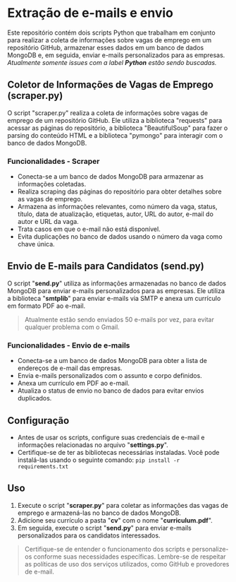 # Extração de e-mails e envio

Este repositório contém dois scripts Python que trabalham em conjunto para realizar a coleta de informações sobre vagas de emprego em um repositório GitHub, armazenar esses dados em um banco de dados MongoDB e, em seguida, enviar e-mails personalizados para as empresas.
*Atualmente somente issues com a label **Python** estão sendo buscadas.*

## Coletor de Informações de Vagas de Emprego (scraper.py)

O script "scraper.py" realiza a coleta de informações sobre vagas de emprego de um repositório GitHub. Ele utiliza a biblioteca "requests" para acessar as páginas do repositório, a biblioteca "BeautifulSoup" para fazer o parsing do conteúdo HTML e a biblioteca "pymongo" para interagir com o banco de dados MongoDB.

### Funcionalidades - Scraper

- Conecta-se a um banco de dados MongoDB para armazenar as informações coletadas.
- Realiza scraping das páginas do repositório para obter detalhes sobre as vagas de emprego.
- Armazena as informações relevantes, como número da vaga, status, título, data de atualização, etiquetas, autor, URL do autor, e-mail do autor e URL da vaga.
- Trata casos em que o e-mail não está disponível.
- Evita duplicações no banco de dados usando o número da vaga como chave única.

## Envio de E-mails para Candidatos (send.py)

O script "**send.py**" utiliza as informações armazenadas no banco de dados MongoDB para enviar e-mails personalizados para as empresas. Ele utiliza a biblioteca "**smtplib**" para enviar e-mails via SMTP e anexa um currículo em formato PDF ao e-mail.
> Atualmente estão sendo enviados 50 e-mails por vez, para evitar qualquer problema com o Gmail.

### Funcionalidades - Envio de e-mails

- Conecta-se a um banco de dados MongoDB para obter a lista de endereços de e-mail das empresas.
- Envia e-mails personalizados com o assunto e corpo definidos.
- Anexa um currículo em PDF ao e-mail.
- Atualiza o status de envio no banco de dados para evitar envios duplicados.

## Configuração

- Antes de usar os scripts, configure suas credenciais de e-mail e informações relacionadas no arquivo "**settings.py**".
- Certifique-se de ter as bibliotecas necessárias instaladas. Você pode instalá-las usando o seguinte comando:
`pip install -r requirements.txt`

## Uso

1. Execute o script "**scraper.py**" para coletar as informações das vagas de emprego e armazená-las no banco de dados MongoDB.
2. Adicione seu currículo a pasta "**cv**" com o nome "**curriculum.pdf**".
3. Em seguida, execute o script "**send.py**" para enviar e-mails personalizados para os candidatos interessados.

> Certifique-se de entender o funcionamento dos scripts e personalize-os conforme suas necessidades específicas. Lembre-se de respeitar as políticas de uso dos serviços utilizados, como GitHub e provedores de e-mail.
